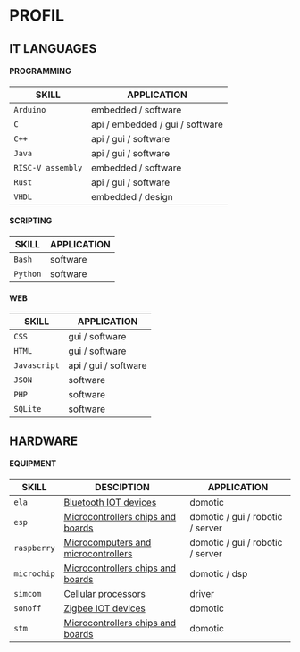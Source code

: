 # PROFIL

## IT LANGUAGES

#### PROGRAMMING

|SKILL|APPLICATION|
|-----|-----------|
|`Arduino`|embedded / software|
|`C`|api / embedded / gui / software|
|`C++`|api / gui / software|
|`Java`|api / gui / software|
|`RISC-V assembly`|embedded / software|
|`Rust`|api / gui / software|
|`VHDL`|embedded / design|

#### SCRIPTING

|SKILL|APPLICATION|
|-----|-----------|
|`Bash`|software|
|`Python`|software|

#### WEB

|SKILL|APPLICATION|
|-----|-----------|
|`CSS`|gui / software|
|`HTML`|gui / software|
|`Javascript`|api / gui / software|
|`JSON`|software|
|`PHP`|software|
|`SQLite`|software|

## HARDWARE

#### EQUIPMENT

|SKILL|DESCIPTION|APPLICATION|
|-----|----------|-----------|
|`ela`|[Bluetooth IOT devices](https://elainnovation.com/beacon-bluetooth/)|domotic|
|`esp`|[Microcontrollers chips and boards](https://www.espressif.com/)|domotic / gui / robotic / server|
|`raspberry`|[Microcomputers and microcontrollers](https://www.raspberrypi.com/)|domotic / gui / robotic / server|
|`microchip`|[Microcontrollers chips and boards](https://www.microchip.com/)|domotic / dsp|
|`simcom`|[Cellular processors](https://www.simcom.com/)|driver|
|`sonoff`|[Zigbee IOT devices](https://sonoff.tech/fr-fr)|domotic|
|`stm`|[Microcontrollers chips and boards](https://www.st.com/content/st_com/en.html)|domotic|
